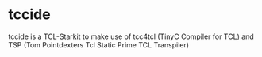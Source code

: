 # tccide
tccide is a TCL-Starkit to make use of tcc4tcl (TinyC Compiler for TCL) and TSP (Tom Pointdexters Tcl Static Prime TCL Transpiler) 
